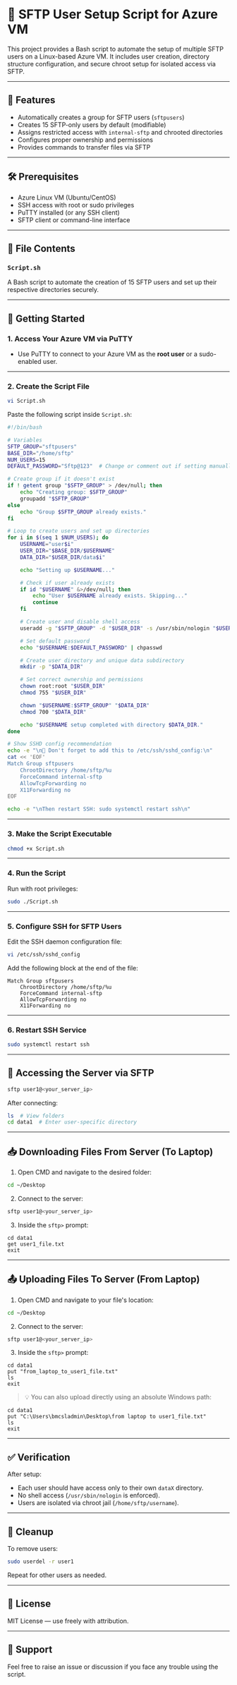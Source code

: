 

# 🐧 SFTP User Setup Script for Azure VM

This project provides a Bash script to automate the setup of multiple SFTP users on a Linux-based Azure VM. It includes user creation, directory structure configuration, and secure chroot setup for isolated access via SFTP.

---

## 📌 Features

- Automatically creates a group for SFTP users (`sftpusers`)
- Creates 15 SFTP-only users by default (modifiable)
- Assigns restricted access with `internal-sftp` and chrooted directories
- Configures proper ownership and permissions
- Provides commands to transfer files via SFTP

---

## 🛠️ Prerequisites

- Azure Linux VM (Ubuntu/CentOS)
- SSH access with root or sudo privileges
- PuTTY installed (or any SSH client)
- SFTP client or command-line interface

---

## 📂 File Contents

### `Script.sh`

A Bash script to automate the creation of 15 SFTP users and set up their respective directories securely.

---

## 🚀 Getting Started

### 1. Access Your Azure VM via PuTTY

- Use PuTTY to connect to your Azure VM as the **root user** or a sudo-enabled user.

---

### 2. Create the Script File

```bash
vi Script.sh
````

Paste the following script inside `Script.sh`:

```bash
#!/bin/bash

# Variables
SFTP_GROUP="sftpusers"
BASE_DIR="/home/sftp"
NUM_USERS=15
DEFAULT_PASSWORD="Sftp@123"  # Change or comment out if setting manually

# Create group if it doesn't exist
if ! getent group "$SFTP_GROUP" > /dev/null; then
    echo "Creating group: $SFTP_GROUP"
    groupadd "$SFTP_GROUP"
else
    echo "Group $SFTP_GROUP already exists."
fi

# Loop to create users and set up directories
for i in $(seq 1 $NUM_USERS); do
    USERNAME="user$i"
    USER_DIR="$BASE_DIR/$USERNAME"
    DATA_DIR="$USER_DIR/data$i"

    echo "Setting up $USERNAME..."

    # Check if user already exists
    if id "$USERNAME" &>/dev/null; then
        echo "User $USERNAME already exists. Skipping..."
        continue
    fi

    # Create user and disable shell access
    useradd -g "$SFTP_GROUP" -d "$USER_DIR" -s /usr/sbin/nologin "$USERNAME"

    # Set default password
    echo "$USERNAME:$DEFAULT_PASSWORD" | chpasswd

    # Create user directory and unique data subdirectory
    mkdir -p "$DATA_DIR"

    # Set correct ownership and permissions
    chown root:root "$USER_DIR"
    chmod 755 "$USER_DIR"

    chown "$USERNAME:$SFTP_GROUP" "$DATA_DIR"
    chmod 700 "$DATA_DIR"

    echo "$USERNAME setup completed with directory $DATA_DIR."
done

# Show SSHD config recommendation
echo -e "\n🚨 Don't forget to add this to /etc/ssh/sshd_config:\n"
cat << 'EOF'
Match Group sftpusers
    ChrootDirectory /home/sftp/%u
    ForceCommand internal-sftp
    AllowTcpForwarding no
    X11Forwarding no
EOF

echo -e "\nThen restart SSH: sudo systemctl restart ssh\n"
```

---

### 3. Make the Script Executable

```bash
chmod +x Script.sh
```

---

### 4. Run the Script

Run with root privileges:

```bash
sudo ./Script.sh
```

---

### 5. Configure SSH for SFTP Users

Edit the SSH daemon configuration file:

```bash
vi /etc/ssh/sshd_config
```

Add the following block at the end of the file:

```text
Match Group sftpusers
    ChrootDirectory /home/sftp/%u
    ForceCommand internal-sftp
    AllowTcpForwarding no
    X11Forwarding no
```

---

### 6. Restart SSH Service

```bash
sudo systemctl restart ssh
```

---

## 🔐 Accessing the Server via SFTP

```bash
sftp user1@<your_server_ip>
```

After connecting:

```bash
ls  # View folders
cd data1  # Enter user-specific directory
```

---

## 📥 Downloading Files From Server (To Laptop)

1. Open CMD and navigate to the desired folder:

```bash
cd ~/Desktop
```

2. Connect to the server:

```bash
sftp user1@<your_server_ip>
```

3. Inside the `sftp>` prompt:

```sftp
cd data1
get user1_file.txt
exit
```

---

## 📤 Uploading Files To Server (From Laptop)

1. Open CMD and navigate to your file's location:

```bash
cd ~/Desktop
```

2. Connect to the server:

```bash
sftp user1@<your_server_ip>
```

3. Inside the `sftp>` prompt:

```sftp
cd data1
put "from_laptop_to_user1_file.txt"
ls
exit
```

> 💡 You can also upload directly using an absolute Windows path:

```sftp
cd data1
put "C:\Users\bmcsladmin\Desktop\from laptop to user1_file.txt"
ls
exit
```

---

## ✅ Verification

After setup:

* Each user should have access only to their own `dataX` directory.
* No shell access (`/usr/sbin/nologin` is enforced).
* Users are isolated via chroot jail (`/home/sftp/username`).

---

## 🧹 Cleanup

To remove users:

```bash
sudo userdel -r user1
```

Repeat for other users as needed.

---

## 📎 License

MIT License — use freely with attribution.

---

## 🙋 Support

Feel free to raise an issue or discussion if you face any trouble using the script.

```

